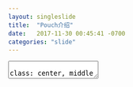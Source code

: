 ```yaml
---
layout: singleslide
title:  "Pouch介绍"
date:   2017-11-30 00:45:41 -0700
categories: "slide"
---
```


<style type="text/css">
.floatleft{float:left;width:40%;}
.floatright{float:right;width:60%;}
</style>


<textarea id="source">

class: center, middle

# Pouch介绍

&nbsp;
&nbsp;

#### anbo
#### 2017年11月30日



---

## Pouch历史


.floatleft[
- 始于2011年，基于LXC开发的容器基础设施T4，内部使用，前身为Alidocker
- 2015年开始吸收Docker镜像功能
- 容器结合阿里内核，大幅提高隔离性
- 关键特性：安全、性能、稳定性
]
.floatright[
<img src="http://5b0988e595225.cdn.sohucs.com/images/20171127/7a9107cd9c904d67af67de89d8ea3d8c.jpeg" style="width:90%;height:90%">
]

---

## 定位

.floatleft[

- Runtime Layer
- Container Layer（位于本层，管理各种容器运行时）
- Orchestration Layer

In pouch's roadmap, we set ecosystem embracing as a big target. To upper orchestrating layer, pouch supports Kubernetes and Swarm. To underlying runtime layer, pouch is compatible with oci-compatible runtime, such as [runC](https://github.com/opencontainers/runc), [runV](https://github.com/hyperhq/runv), runlxc and so on. To make storage and network big supplements, [CNI](https://github.com/containernetworking/cni) and [CSI](https://github.com/container-storage-interface) are in scope right there.

]

.floatright[
<img src="https://github.com/alibaba/pouch/raw/master/docs/static_files/pouch_ecosystem_architecture.png" style="width:90%;height:90%">
]

---

# 架构

.floatleft[
- Pouch CLI
  - Users can interact with Pouchd by Pouch CLI.
- Pouchd
  * HTTP server
  * bridge layer
  * Manager(System/Network/Volume/Container/Image)
  * ctrd
]

.floatright[
<img src="https://github.com/alibaba/pouch/raw/master/docs/static_files/pouch_component_architecture.png" style="width:80%;height:80%">
]
---
# pouch命令

<<<<<<< HEAD
<img src="/slides/assets/images/pouch.png" style="width:90%;height:90%">
=======
<img src="/assets/images/pouch.png" style="width:90%;height:90%">
>>>>>>> a18ea33f278debf99cd0591761a7eab821d73511
---
# Roadmap

- **Container Regular Management**

  We will polish user's experience on container management as the first important step. Moby has popularized container API standard in industry. And pouch will follow this API standard to provide container service. In addition, pouch will take more care of more aspects on how to run container on top of various isolation unit. Better experience on taking care of applications is in the scope as well.

- **Strong Isolation**

   Since security is the largest obstacle for technology to apply in production environment, pouch will improve isolation ability in the following areas: <font color=red>userspace lxcfs to isolate resource view, hypervisor based container, kvm-based container</font> and so on.

- **Open to Ecosystem**

  For being open to container ecosystem, Pouch will be designed to be scalable. As a container engine, pouch will support pod and be able to integrate upper orchestraion layer with kubernetes. For fundamental infrastructure management, pouch will embrace CNI and CSI. In the aspect of monitoring, logging and so on, Pouch takes an open role to approach cloud native.

---

class: center, middle

# 谢谢

</textarea>
